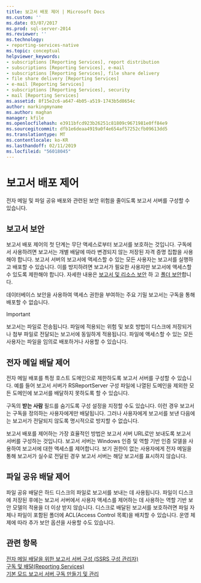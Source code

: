 ```yaml
---
title: 보고서 배포 제어 | Microsoft Docs
ms.custom: ''
ms.date: 03/07/2017
ms.prod: sql-server-2014
ms.reviewer: ''
ms.technology:
- reporting-services-native
ms.topic: conceptual
helpviewer_keywords:
- subscriptions [Reporting Services], report distribution
- subscriptions [Reporting Services], e-mail
- subscriptions [Reporting Services], file share delivery
- file share delivery [Reporting Services]
- e-mail [Reporting Services]
- subscriptions [Reporting Services], security
- mail [Reporting Services]
ms.assetid: 8f15e2c6-a647-4b05-a519-1743b5d8654c
author: markingmyname
ms.author: maghan
manager: kfile
ms.openlocfilehash: e3911bfcd923b26251c81809c9671981e0ff84e9
ms.sourcegitcommit: dfb1e6deaa4919a0f4e654af57252cfb09613dd5
ms.translationtype: MT
ms.contentlocale: ko-KR
ms.lasthandoff: 02/11/2019
ms.locfileid: "56018045"
---
```

# <a name="control-report-distribution"></a>보고서 배포 제어
  전자 메일 및 파일 공유 배포와 관련된 보안 위험을 줄이도록 보고서 서버를 구성할 수 있습니다.  
  
## <a name="securing-reports"></a>보고서 보안  
 보고서 배포 제어의 첫 단계는 무단 액세스로부터 보고서를 보호하는 것입니다. 구독에서 사용하려면 보고서는 개별 배달에 따라 변경되지 않는 저장된 자격 증명 집합을 사용해야 합니다. 보고서 서버의 보고서에 액세스할 수 있는 모든 사용자는 보고서를 실행하고 배포할 수 있습니다. 이를 방지하려면 보고서가 필요한 사용자만 보고서에 액세스할 수 있도록 제한해야 합니다. 자세한 내용은 [보고서 및 리소스 보안](security/secure-reports-and-resources.md) 하 고 [폴더 보안](security/secure-folders.md)합니다.  
  
 데이터베이스 보안을 사용하여 액세스 권한을 부여하는 주요 기밀 보고서는 구독을 통해 배포할 수 없습니다.  
  
> [!IMPORTANT]  
>  보고서는 파일로 전송됩니다. 파일에 적용되는 위험 및 보호 방법이 디스크에 저장되거나 첨부 파일로 전달되는 보고서에 동일하게 적용됩니다. 파일에 액세스할 수 있는 모든 사용자는 파일을 임의로 배포하거나 사용할 수 있습니다.  
  
## <a name="controlling-e-mail-delivery"></a>전자 메일 배달 제어  
 전자 메일 배포를 특정 호스트 도메인으로 제한하도록 보고서 서버를 구성할 수 있습니다. 예를 들어 보고서 서버가 RSReportServer 구성 파일에 나열된 도메인을 제외한 모든 도메인에 보고서를 배달하지 못하도록 할 수 있습니다.  
  
 구독의 **받는 사람** 필드를 숨기도록 구성 설정을 지정할 수도 있습니다. 이런 경우 보고서는 구독을 정의하는 사용자에게만 배달됩니다. 그러나 사용자에게 보고서를 보낸 다음에는 보고서가 전달되지 않도록 명시적으로 방지할 수 없습니다.  
  
 보고서 배포를 제어하는 가장 효율적인 방법은 보고서 서버 URL로만 보내도록 보고서 서버를 구성하는 것입니다. 보고서 서버는 Windows 인증 및 역할 기반 인증 모델을 사용하여 보고서에 대한 액세스를 제어합니다. 보기 권한이 없는 사용자에게 전자 메일을 통해 보고서가 실수로 전달된 경우 보고서 서버는 해당 보고서를 표시하지 않습니다.  
  
## <a name="controlling-file-share-delivery"></a>파일 공유 배달 제어  
 파일 공유 배달은 하드 디스크의 파일로 보고서를 보내는 데 사용됩니다. 파일이 디스크에 저장된 후에는 보고서 서버에서 사용자 액세스를 제어하는 데 사용하는 역할 기반 보안 모델의 적용을 더 이상 받지 않습니다. 디스크로 배달된 보고서를 보호하려면 파일 자체나 파일이 포함된 폴더에 ACL(Access Control 목록)을 배치할 수 있습니다. 운영 체제에 따라 추가 보안 옵션을 사용할 수도 있습니다.  
  
## <a name="see-also"></a>관련 항목  
 [전자 메일 배달을 위한 보고서 서버 구성 &#40;SSRS 구성 관리자&#41;](../../2014/sql-server/install/configure-a-report-server-for-e-mail-delivery-ssrs-configuration-manager.md)   
 [구독 및 배달&#40;Reporting Services&#41;](subscriptions/subscriptions-and-delivery-reporting-services.md)   
 [기본 모드 보고서 서버 구독 만들기 및 관리](../../2014/reporting-services/create-manage-subscriptions-native-mode-report-servers.md)  
  
  
